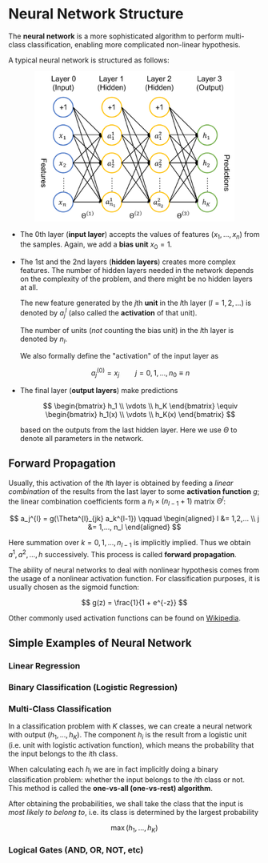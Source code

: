 # Neural Network Structure

The **neural network** is a more sophisticated algorithm to perform multi-class classification, enabling more complicated non-linear hypothesis. 

A typical neural network is structured as follows:

<center>
<img src="Figures/neural_network.svg" alt="neural network" width="400px">
</center>

- The 0th layer (**input layer**) accepts the values of features $(x_1, ..., x_n)$ from the samples. Again, we add a **bias unit** $x_0 = 1$.

- The 1st and the 2nd layers (**hidden layers**) creates more complex features. The number of hidden layers needed in the network depends on the complexity of the problem, and there might be no hidden layers at all. 

    The new feature generated by the $j$th **unit** in the $l$th layer ($l = 1,2,...$) is denoted by $a_j^{l}$ (also called the **activation** of that unit). 
    
    The number of units (*not* counting the bias unit) in the $l$th layer is denoted by $n_l$. 

    We also formally define the "activation" of the input layer as

    $$
    a_j^{(0)} = x_j \qquad j = 0, 1, ..., n_0 \equiv n
    $$

- The final layer (**output layers**) make predictions 
    
    $$
    \begin{bmatrix}
        h_1 \\ \vdots \\ h_K
    \end{bmatrix} \equiv \begin{bmatrix}
        h_1(x) \\ \vdots \\ h_K(x)
    \end{bmatrix}
    $$ 
    
    based on the outputs from the last hidden layer. Here we use $\Theta$ to denote all parameters in the network.

## Forward Propagation

Usually, this activation of the $l$th layer is obtained by feeding a *linear combination* of the results from the last layer to some **activation function** $g$; the linear combination coefficients form a $n_l \times (n_{l-1} + 1)$ matrix $\Theta^{l}$:

$$
a_j^{l} = g(\Theta^{l}_{jk} a_k^{l-1})
\qquad \begin{aligned}
    l &= 1,2,... \\
    j &= 1,..., n_l
\end{aligned}
$$

Here summation over $k = 0,1,...,n_{l-1}$ is implicitly implied. Thus we obtain $a^{1}, a^{2}, ..., h$ successively. This process is called **forward propagation**. 

The ability of neural networks to deal with nonlinear hypothesis comes from the usage of a nonlinear activation function. For classification purposes, it is usually chosen as the sigmoid function:

$$
g(z) = \frac{1}{1 + e^{-z}}
$$

Other commonly used activation functions can be found on [Wikipedia](https://en.wikipedia.org/wiki/Activation_function). 

## Simple Examples of Neural Network

### Linear Regression

### Binary Classification (Logistic Regression)

### Multi-Class Classification

In a classification problem with $K$ classes, we can create a neural network with output $(h_1, ..., h_K)$. The component $h_i$ is the result from a logistic unit (i.e. unit with logistic activation function), which means the probability that the input belongs to the $i$th class. 

When calculating each $h_i$ we are in fact implicitly doing a binary classification problem: whether the input belongs to the $i$th class or not. This method is called the **one-vs-all (one-vs-rest) algorithm**.

After obtaining the probabilities, we shall take the class that the input is *most likely to belong to*, i.e. its class is determined by the largest probability

$$
\max (h_1, ..., h_K)
$$

### Logical Gates (AND, OR, NOT, etc)
